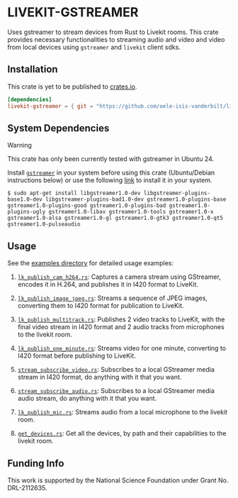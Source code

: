 # LIVEKIT-GSTREAMER

Uses gstreamer to stream devices from Rust to Livekit rooms. This crate provides necessary functionalities to streaming audio and video and video from local devices using `gstreamer` and `livekit` client sdks.


## Installation 
This crate is yet to be published to [crates.io](https://crates.io).

```toml
[dependencies]
livekit-gstreamer = { git = "https://github.com/oele-isis-vanderbilt/livekit-gstreamer.git" }
```


## System Dependencies
> [!WARNING]  
> This crate has only been currently tested with gstreamer in Ubuntu 24.

Install [`gstreamer`](https://gstreamer.freedesktop.org/) in your system before using this crate (Ubuntu/Debian instructions below) or use the following [link](https://gstreamer.freedesktop.org/documentation/installing) to install it in your system.

```
$ sudo apt-get install libgstreamer1.0-dev libgstreamer-plugins-base1.0-dev libgstreamer-plugins-bad1.0-dev gstreamer1.0-plugins-base gstreamer1.0-plugins-good gstreamer1.0-plugins-bad gstreamer1.0-plugins-ugly gstreamer1.0-libav gstreamer1.0-tools gstreamer1.0-x gstreamer1.0-alsa gstreamer1.0-gl gstreamer1.0-gtk3 gstreamer1.0-qt5 gstreamer1.0-pulseaudio
```

## Usage
See the [examples directory](./examples/) for detailed usage examples:


1. [`lk_publish_cam_h264.rs`](examples/lk_publish_cam_h264.rs): Captures a camera stream using GStreamer, encodes it in H.264, and publishes it in I420 format to LiveKit. 

2. [`lk_publish_image_jpeg.rs`](examples/lk_publish_image_jpeg.rs): Streams a sequence of JPEG images, converting them to I420 format for publication to LiveKit.

3. [`lk_publish_multitrack.rs`](examples/lk_publish_multitrack.rs): Publishes 2 video tracks to LiveKit, with the final video stream in I420 format and 2 audio tracks from microphones to the livekit room.

4. [`lk_publish_one_minute.rs`](examples/lk_publish_one_minute.rs): Streams video for one minute, converting to I420 format before publishing to LiveKit.

5. [`stream_subscribe_video.rs`](examples/stream_subscribe_video.rs): Subscribes to a local GStreamer media stream in I420 format, do anything with it that you want.

6. [`stream_subscribe_audio.rs`](examples/stream_subscribe_audio.rs): Subscribes to a local GStreamer media audio stream, do anything with it that you want.

7. [`lk_publish_mic.rs`](examples/lk_publish_mic.rs): Streams audio from a local microphone to the livekit room.

8. [`get_devices.rs`](examples/get_devices.rs): Get all the devices, by path and their capabilities to the livekit room.


## Funding Info
This work is supported by the National Science Foundation under Grant No. DRL-2112635.
